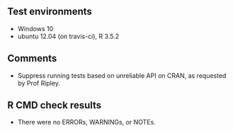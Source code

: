 ## Test environments
* Windows 10
* ubuntu 12.04 (on travis-ci), R 3.5.2

## Comments
* Suppress running tests based on unreliable API on CRAN, as requested by Prof Ripley.

## R CMD check results
* There were no ERRORs,  WARNINGs, or NOTEs. 

